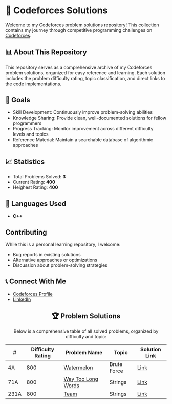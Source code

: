 # 🚀 Codeforces Solutions

Welcome to my Codeforces problem solutions repository! This collection contains my journey through competitive programming challenges on [Codeforces](https://codeforces.com/).

## 📊 About This Repository

This repository serves as a comprehensive archive of my Codeforces problem solutions, organized for easy reference and learning. Each solution includes the problem difficulty rating, topic classification, and direct links to the code implementations.

## 🎯 Goals

- Skill Development: Continuously improve problem-solving abilities
- Knowledge Sharing: Provide clean, well-documented solutions for fellow programmers
- Progress Tracking: Monitor improvement across different difficulty levels and topics
- Reference Material: Maintain a searchable database of algorithmic approaches

## 📈 Statistics
- Total Problems Solved: **3**
- Current Rating: **400**
- Heighest Rating: **400**

## 🔧 Languages Used
- **C++**

## Contributing

While this is a personal learning repository, I welcome:
- Bug reports in existing solutions
- Alternative approaches or optimizations
- Discussion about problem-solving strategies

## 📞 Connect With Me
- [Codeforces Profile](https://codeforces.com/profile/sardaar.niamotullah)
- [LinkedIn](https://www.linkedin.com/in/sardaar-niamotullah/)

<div align="center">

## 🏆 Problem Solutions

</div>

<div align="center">

Below is a comprehensive table of all solved problems, organized by difficulty and topic:

</div>

|#       |Difficulty Rating  |Problem Name                |Topic                           |Solution Link  |
|--------|-------------------|----------------------------|--------------------------------|---------------|
|4A      |800                |[Watermelon](https://codeforces.com/problemset/problem/4/A)  |Brute Force    |[Link](https://github.com/sardaarNiamotullah/CodeForces/blob/main/4A-800-Watermelon.cpp)|
|71A     |800                |[Way Too Long Words](https://codeforces.com/problemset/problem/71/A)|Strings |[Link](https://github.com/sardaarNiamotullah/CodeForces/blob/main/71A-800-Way_Too_Long_Words.cpp)|
|231A    |800                |[Team](https://codeforces.com/problemset/problem/231/A)|Strings |[Link](https://github.com/sardaarNiamotullah/CodeForces/blob/main/800-231A-Team.cpp)|